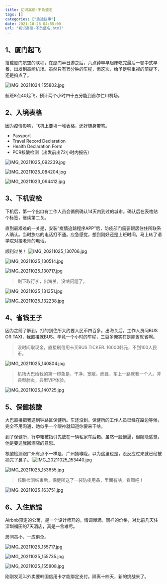 ```yaml
---
title: 初识高丽·不负盛名
tags: []
categories: ["旅途往事"]
date: 2021-10-26 04:55:00
url: "初识高丽·不负盛名.html"
---
```



## 1、厦门起飞

搭载厦门航空的联程，在厦门半日游之后，六点钟早早起床吃完最后一顿中式早餐，出发到高崎机场。虽然只有15分钟的车程，但这次，给予足够重视的前提下，还是掐点了。

![IMG_20211024_155802.jpg](http://blog.dahouzi.cn/blog/picture/IMG_20211024_155802.jpg?imageView/2/w/800)

航班8点40起飞，预计两个小时四十五分能到首尔仁川机场。

## 2、入境表格

因为疫情影响，飞机上要填一堆表格，还好随身带笔。

*   Passport
*   Travel Record Declaration
*   Health Declaration Form
*   PCR核酸检测（出发前出72小时内报告）

![IMG_20211025_092239.jpg](http://blog.dahouzi.cn/blog/picture/IMG_20211025_092239.jpg?imageView/2/w/800)

![IMG_20211025_084204.jpg](http://blog.dahouzi.cn/blog/picture/IMG_20211025_084204.jpg?imageView/2/w/800)

![IMG_20211023_094412.jpg](http://blog.dahouzi.cn/blog/picture/IMG_20211023_094412.jpg?imageView/2/w/800)

## 3、下机安检

下机后，第一个出口有工作人员会循例确认14天内到过的城市。确认后在表格贴个标签，继续第二关。

直到最艰难的一关是，安装“疫情追踪程序APP”后，防疫部门需要跟居住住所联系人确认。当时旅店的电话打不通。应急感觉，想到刚好还是上班时间，马上转了语学院对接老师的电话。

顺利过关！ ![IMG_20211025_130706.jpg](http://blog.dahouzi.cn/blog/picture/IMG_20211025_130706.jpg?imageView/2/w/800)

![IMG_20211025_130514.jpg](http://blog.dahouzi.cn/blog/picture/IMG_20211025_130514.jpg?imageView/2/w/800)

![IMG_20211025_130717.jpg](http://blog.dahouzi.cn/blog/picture/IMG_20211025_130717.jpg?imageView/2/w/800)

> 剩下取行李，出海关，没啥问题了。

![IMG_20211025_131351.jpg](http://blog.dahouzi.cn/blog/picture/IMG_20211025_131351.jpg?imageView/2/w/800)

![IMG_20211025_132238.jpg](http://blog.dahouzi.cn/blog/picture/IMG_20211025_132238.jpg?imageView/2/w/800)

## 4、省钱王子

因为之前了解到，打的到住所大约要人民币四百多。出海关后，工作人员问BUS OR TAXI，我直接就BUS。毕竟一个小时的车程，三百多俺实在是能省就省啊。

> 没时间取现金，直接刷信用卡买BUS TICKER. 16000韩元，不到100人民币。

![IMG_20211025_140804.jpg](http://blog.dahouzi.cn/blog/picture/IMG_20211025_140804.jpg?imageView/2/w/800)

> 机场大巴给我的第一印象是，干净，宽敞。而且，车上一路就我一个人。非典型肺炎，典型VIP体验。

![IMG_20211025_140725.jpg](http://blog.dahouzi.cn/blog/picture/IMG_20211025_140725.jpg?imageView/2/w/800)

## 5、保健核酸

大巴直接把我送到钟路区保健所。车还没到，保健所的工作人员已经在路边等候，完全不用沟通，她似乎一个眼神就知道你要来干啥。

到了保健所，行李箱被指引先放在一辆私家车后箱。虽然一脸懵逼，但隐隐感觉，他是要送我回酒店的意思。

核酸检测跟广州有点不一样是，广州捅喉咙，以为这里也是，没反应过来就已经被捅完了鼻子。 ![IMG_20211025_153440.jpg](http://blog.dahouzi.cn/blog/picture/IMG_20211025_153440.jpg?imageView/2/w/800)

![IMG_20211025_153655.jpg](http://blog.dahouzi.cn/blog/picture/IMG_20211025_153655.jpg?imageView/2/w/800)

> 核酸检测结束后，保健所送了一袋防疫用品，里面有啥，看图吧！

![IMG_20211025_163751.jpg](http://blog.dahouzi.cn/blog/picture/IMG_20211025_163751.jpg?imageView/2/w/800)

## 6、入住旅馆

Airbnb预定的公寓，是一个设计师开的，情调爆满。同样的价格，对比前几天住深圳福田的7天酒店，真是一言难尽。

房间虽小，一应俱全。

![IMG_20211025_155717.jpg](http://blog.dahouzi.cn/blog/picture/IMG_20211025_155717.jpg?imageView/2/w/800")

![IMG_20211025_155735.jpg](http://blog.dahouzi.cn/blog/picture/IMG_20211025_155735.jpg?imageView/2/w/800 )

![IMG_20211025_155808.jpg](http://blog.dahouzi.cn/blog/picture/IMG_20211025_155808.jpg?imageView/2/w/800)

刚刚发现叫外卖要韩国信用卡才能绑定支付。隔离十四天，新的挑战来了。